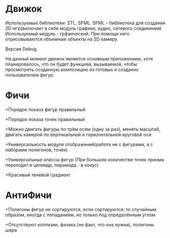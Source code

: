 # Движок
Используемые библиотеки: STL, SFML.
SFML - библиотека для создания 2D-игр(включает в себя модуль графики, аудио, сетевого соединения)
Используемый модуль - грфаический. При помощи него отрисовываются объемные объекты на 2D камеру.

Версия Debug.

На данный момент движок является основным приложением, хотя планировалось, что он будет функцией, вызываемой, чтобы просмотреть созданную композицию из готовых и созданнх пользователем фигур.

# Фичи

+Порядок показа фигур правильный

+Порядок показа точек правильный

+Можно двигать фигуры по трём осям (одну за раз), менять масштаб, двигать камерой по вертикальной и горизонтальной круговой оси

+Универсальность модуля отображений(работа не с фигурами, а с наборами полигонов, точек)

+Универсальные классы фигур (При большом количестве точек призма переходит в цилиндр, пирамида - в конус)

+Красивый теневой градиент


# АнтиФичи

+Полигоны фигур не сортируются, если сортируются, то случайным образом, иногда с попаданием, но только под определённым углом

+Отсутствуют коллизии, физика (не факт, что она нужна), полигоны шара
